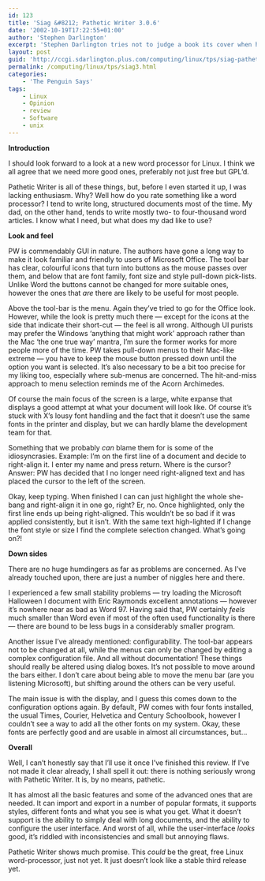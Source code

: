 ```yaml
---
id: 123
title: 'Siag &#8212; Pathetic Writer 3.0.6'
date: '2002-10-19T17:22:55+01:00'
author: 'Stephen Darlington'
excerpt: 'Stephen Darlington tries not to judge a book its cover when he takes a look at the Pathetic Writer component of the Siag office suite. '
layout: post
guid: 'http://ccgi.sdarlington.plus.com/computing/linux/tps/siag-pathetic-writer-306.html'
permalink: /computing/linux/tps/siag3.html
categories:
    - 'The Penguin Says'
tags:
    - Linux
    - Opinion
    - review
    - Software
    - unix
---
```


**Introduction**

I should look forward to a look at a new word processor for Linux. I think we all agree that we need more good ones, preferably not just free but GPL’d.

Pathetic Writer is all of these things, but, before I even started it up, I was lacking enthusiasm. Why? Well how do you rate something like a word processor? I tend to write long, structured documents most of the time. My dad, on the other hand, tends to write mostly two- to four-thousand word articles. I know what I need, but what does my dad like to use?

**Look and feel**

PW is commendably GUI in nature. The authors have gone a long way to make it look familiar and friendly to users of Microsoft Office. The tool bar has clear, colourful icons that turn into buttons as the mouse passes over them, and below that are font family, font size and style pull-down pick-lists. Unlike Word the buttons cannot be changed for more suitable ones, however the ones that *are* there are likely to be useful for most people.

Above the tool-bar is the menu. Again they’ve tried to go for the Office look. However, while the look is pretty much there — except for the icons at the side that indicate their short-cut — the feel is all wrong. Although UI purists may prefer the Windows ‘anything that might work’ approach rather than the Mac ‘the one true way’ mantra, I’m sure the former works for more people more of the time. PW takes pull-down menus to their Mac-like extreme — you have to keep the mouse button pressed down until the option you want is selected. It’s also necessary to be a bit too precise for my liking too, especially where sub-menus are concerned. The hit-and-miss approach to menu selection reminds me of the Acorn Archimedes.

Of course the main focus of the screen is a large, white expanse that displays a good attempt at what your document will look like. Of course it’s stuck with X’s lousy font handling and the fact that it doesn’t use the same fonts in the printer and display, but we can hardly blame the development team for that.

Something that we probably *can* blame them for is some of the idiosyncrasies. Example: I’m on the first line of a document and decide to right-align it. I enter my name and press return. Where is the cursor? Answer: PW has decided that I no longer need right-aligned text and has placed the cursor to the left of the screen.

Okay, keep typing. When finished I can can just highlight the whole she-bang and right-align it in one go, right? Er, no. Once highlighted, only the first line ends up being right-aligned. This wouldn’t be so bad if it was applied consistently, but it isn’t. With the same text high-lighted if I change the font style or size I find the complete selection changed. What’s going on?!

**Down sides**

There are no huge humdingers as far as problems are concerned. As I’ve already touched upon, there are just a number of niggles here and there.

I experienced a few small stability problems — try loading the Microsoft Halloween I document with Eric Raymonds excellent annotations — however it’s nowhere near as bad as Word 97. Having said that, PW certainly *feels* much smaller than Word even if most of the often used functionality is there — there are bound to be less bugs in a considerably smaller program.

Another issue I’ve already mentioned: configurability. The tool-bar appears not to be changed at all, while the menus can only be changed by editing a complex configuration file. And all without documentation! These things should really be altered using dialog boxes. It’s not possible to move around the bars either. I don’t care about being able to move the menu bar (are you listening Microsoft), but shifting around the others can be very useful.

The main issue is with the display, and I guess this comes down to the configuration options again. By default, PW comes with four fonts installed, the usual Times, Courier, Helvetica and Century Schoolbook, however I couldn’t see a way to add all the other fonts on my system. Okay, these fonts are perfectly good and are usable in almost all circumstances, but…

**Overall**

Well, I can’t honestly say that I’ll use it once I’ve finished this review. If I’ve not made it clear already, I shall spell it out: there is nothing seriously wrong with Pathetic Writer. It is, by no means, pathetic.

It has almost all the basic features and some of the advanced ones that are needed. It can import and export in a number of popular formats, it supports styles, different fonts and what you see is what you get. What it doesn’t support is the ability to simply deal with long documents, and the ability to configure the user interface. And worst of all, while the user-interface *looks* good, it’s riddled with inconsistencies and small but annoying flaws.

Pathetic Writer shows much promise. This *could* be the great, free Linux word-processor, just not yet. It just doesn’t look like a stable third release yet.